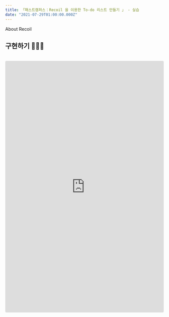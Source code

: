 ```yaml
---
title: 「패스트캠퍼스：Recoil 을 이용한 To-do 리스트 만들기 」 - 실습
date: "2021-07-29T01:00:00.000Z"
---
```


About Recoil

<!-- more -->

## 구현하기 👨🏻‍💻

<br />

<iframe src="https://codesandbox.io/embed/recursing-buck-rcsye?fontsize=14&hidenavigation=1&theme=dark" style="width:100%; height:800px; border:0; border-radius: 4px; overflow:hidden;" title="recoil-todo-list" allow="accelerometer; ambient-light-sensor; camera; encrypted-media; geolocation; gyroscope; hid; microphone; midi; payment; usb; vr; xr-spatial-tracking" sandbox="allow-forms allow-modals allow-popups allow-presentation allow-same-origin allow-scripts"></iframe>
